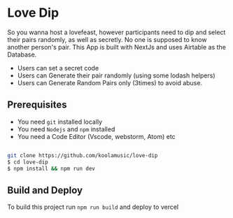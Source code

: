 # Love Dip

So you wanna host a lovefeast, however participants need to dip and select their pairs randomly, as well as secretly. No one is supposed to know another person's pair.
This App is built with NextJs and uses Airtable as the Database.

- Users can set a secret code
- Users can Generate their pair randomly (using some lodash helpers)
- Users can Generate Random Pairs only (3times) to avoid abuse.

## Prerequisites

- You need `git` installed locally
- You need `Nodejs` and `npm` installed
- You need a Code Editor (Vscode, webstorm, Atom) etc

```sh

git clone https://github.com/koolamusic/love-dip
$ cd love-dip
$ npm install && npm run dev

```

## Build and Deploy

To build this project run `npm run build` and deploy to vercel
